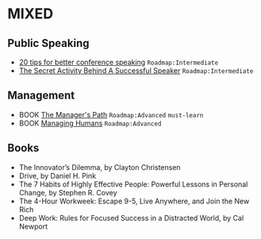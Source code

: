 # MIXED

## Public Speaking

- [20 tips for better conference speaking](http://cameronmoll.com/archives/2009/02/20_tips_better_conference_speaking/) `Roadmap:Intermediate`
- [The Secret Activity Behind A Successful Speaker](https://www.forbes.com/sites/nickmorgan/2013/08/22/the-secret-activity-behind-a-successful-speaker) `Roadmap:Intermediate`

## Management

- BOOK [The Manager's Path](https://www.amazon.com/Managers-Path-Leaders-Navigating-Growth/dp/1491973897) `Roadmap:Advanced` `must-learn`
- BOOK [Managing Humans](https://www.amazon.com/Managing-Humans-Humorous-Software-Engineering/dp/1484221575) `Roadmap:Advanced`

## Books

- The Innovator’s Dilemma, by Clayton Christensen
- Drive, by Daniel H. Pink
- The 7 Habits of Highly Effective People: Powerful Lessons in Personal Change, by Stephen R. Covey
- The 4-Hour Workweek: Escape 9-5, Live Anywhere, and Join the New Rich
- Deep Work: Rules for Focused Success in a Distracted World, by Cal Newport

